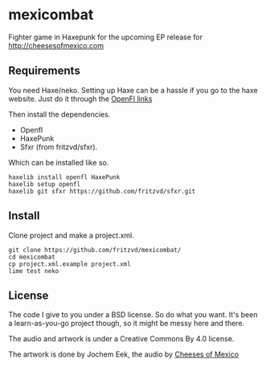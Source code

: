 # mexicombat
Fighter game in Haxepunk for the upcoming EP release for http://cheesesofmexico.com

## Requirements
You need Haxe/neko.
Setting up Haxe can be a hassle if you go to the haxe website.
Just do it through the [OpenFl links](http://www.openfl.org/documentation/getting-started/installing-openfl/)

Then install the dependencies.
* Openfl
* HaxePunk
* Sfxr (from fritzvd/sfxr).

Which can be installed like so.


    haxelib install openfl HaxePunk
    haxelib setup openfl
    haxelib git sfxr https://github.com/fritzvd/sfxr.git

## Install
Clone project and make a project.xml. 

    git clone https://github.com/fritzvd/mexicombat/
    cd mexicombat
    cp project.xml.example project.xml
    lime test neko

## License
The code I give to you under a BSD license. So do what you want. It's been a learn-as-you-go project though, so it might be messy here and there.

The audio and artwork is under a Creative Commons By 4.0 license. 

The artwork is done by Jochem Eek, the audio by [Cheeses of Mexico](http://cheesesofmexico.com)
